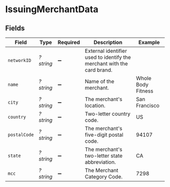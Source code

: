 # IssuingMerchantData


## Fields

| Field                                                                  | Type                                                                   | Required                                                               | Description                                                            | Example                                                                |
| ---------------------------------------------------------------------- | ---------------------------------------------------------------------- | ---------------------------------------------------------------------- | ---------------------------------------------------------------------- | ---------------------------------------------------------------------- |
| `networkID`                                                            | *?string*                                                              | :heavy_minus_sign:                                                     | External identifier used to identify the merchant with the card brand. |                                                                        |
| `name`                                                                 | *?string*                                                              | :heavy_minus_sign:                                                     | Name of the merchant.                                                  | Whole Body Fitness                                                     |
| `city`                                                                 | *?string*                                                              | :heavy_minus_sign:                                                     | The merchant's location.                                               | San Francisco                                                          |
| `country`                                                              | *?string*                                                              | :heavy_minus_sign:                                                     | Two-letter country code.                                               | US                                                                     |
| `postalCode`                                                           | *?string*                                                              | :heavy_minus_sign:                                                     | The merchant's five-digit postal code.                                 | 94107                                                                  |
| `state`                                                                | *?string*                                                              | :heavy_minus_sign:                                                     | The merchant's two-letter state abbreviation.                          | CA                                                                     |
| `mcc`                                                                  | *?string*                                                              | :heavy_minus_sign:                                                     | The Merchant Category Code.                                            | 7298                                                                   |